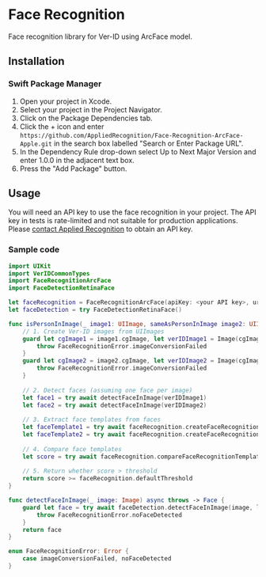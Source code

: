 # Face Recognition

Face recognition library for Ver-ID using ArcFace model.

## Installation

### Swift Package Manager

1. Open your project in Xcode.
2. Select your project in the Project Navigator.
3. Click on the Package Dependencies tab.
4. Click the + icon and enter `https://github.com/AppliedRecognition/Face-Recognition-ArcFace-Apple.git` in the search box labelled "Search or Enter Package URL".
5. In the Dependency Rule drop-down select Up to Next Major Version and enter 1.0.0 in the adjacent text box.
6. Press the "Add Package" button.

## Usage

You will need an API key to use the face recognition in your project. The API key in tests is rate-limited and not suitable for production applications. Please [contact Applied Recognition](mailto:support@appliedrecognition.com) to obtain an API key.

### Sample code

```swift
import UIKit
import VerIDCommonTypes
import FaceRecognitionArcFace
import FaceDetectionRetinaFace

let faceRecognition = FaceRecognitionArcFace(apiKey: <your API key>, url: <API URL>)
let faceDetection = try FaceDetectionRetinaFace()

func isPersonInImage(_ image1: UIImage, sameAsPersonInImage image2: UIImage) async throws -> Bool {
    // 1. Create Ver-ID images from UIImages
    guard let cgImage1 = image1.cgImage, let verIDImage1 = Image(cgImage: cgImage1) else {
        throw FaceRecognitionError.imageConversionFailed
    }
    guard let cgImage2 = image2.cgImage, let verIDImage2 = Image(cgImage: cgImage2) else {
        throw FaceRecognitionError.imageConversionFailed
    }
    
    // 2. Detect faces (assuming one face per image)
    let face1 = try await detectFaceInImage(verIDImage1)
    let face2 = try await detectFaceInImage(verIDImage2)
    
    // 3. Extract face templates from faces
    let faceTemplate1 = try await faceRecognition.createFaceRecognitionTemplates(from: [face1], in: verIDImage1).first!
    let faceTemplate2 = try await faceRecognition.createFaceRecognitionTemplates(from: [face2], in: verIDImage2).first!
    
    // 4. Compare face templates
    let score = try await faceRecognition.compareFaceRecognitionTemplates([faceTemplate1], to: faceTemplate2).first!
    
    // 5. Return whether score > threshold
    return score >= faceRecognition.defaultThreshold
}

func detectFaceInImage(_ image: Image) async throws -> Face {
    guard let face = try await faceDetection.detectFaceInImage(image, limit: 1).first else {
        throw FaceRecognitionError.noFaceDetected
    }
    return face
}

enum FaceRecognitionError: Error {
    case imageConversionFailed, noFaceDetected
}
```
